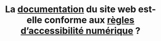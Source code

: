 ---
title: La [documentation](#documentation) du site web est-elle conforme aux [règles d’accessibilité numérique](#regles-d-accessibilite-numerique) ?
---